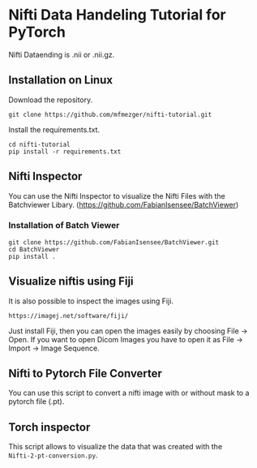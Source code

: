 # Nifti Data Handeling Tutorial for PyTorch

Nifti Dataending is .nii or .nii.gz.

## Installation on Linux

Download the repository.

`git clone https://github.com/mfmezger/nifti-tutorial.git`

Install the requirements.txt.

```
cd nifti-tutorial  
pip install -r requirements.txt
```

## Nifti Inspector
You can use the Nifti Inspector to visualize the Nifti Files with the Batchviewer Libary. (https://github.com/FabianIsensee/BatchViewer)

### Installation of Batch Viewer

```
git clone https://github.com/FabianIsensee/BatchViewer.git
cd BatchViewer
pip install . 
```

## Visualize niftis using Fiji

It is also possible to inspect the images using Fiji. 

`https://imagej.net/software/fiji/`

Just install Fiji, then you can open the images easily by choosing File -> Open. If you want to open Dicom Images you have to open it as File -> Import -> Image Sequence.

## Nifti to Pytorch File Converter

You can use this script to convert a nifti image with or without mask to a pytorch file (.pt). 

## Torch inspector

This script allows to visualize the data that was created with the  
```Nifti-2-pt-conversion.py```.
